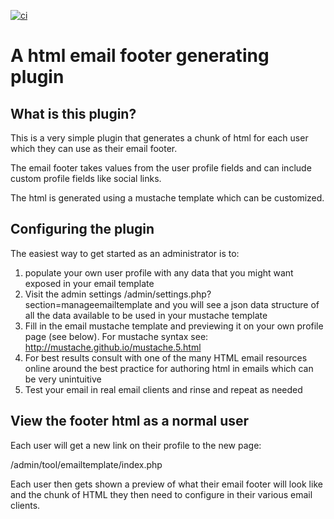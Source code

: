 
[![ci](https://github.com/catalyst/moodle-tool_emailtemplate/workflows/ci/badge.svg)](https://github.com/catalyst/moodle-tool_emailtemplate/actions?query=workflow%3Aci)

# A html email footer generating plugin

## What is this plugin?

This is a very simple plugin that generates a chunk of html for each
user which they can use as their email footer. 

The email footer takes values from the user profile fields and can
include custom profile fields like social links.

The html is generated using a mustache template which can be customized.

## Configuring the plugin

The easiest way to get started as an administrator is to:

1) populate your own user profile with any data that you might want exposed
   in your email template
2) Visit the admin settings /admin/settings.php?section=manageemailtemplate and you
   will see a json data structure of all the data available to be used in your mustache template
3) Fill in the email mustache template and previewing it on your own profile page (see below). 
   For mustache syntax see: http://mustache.github.io/mustache.5.html
4) For best results consult with one of the many HTML email resources online around the best
   practice for authoring html in emails which can be very unintuitive
5) Test your email in real email clients and rinse and repeat as needed


## View the footer html as a normal user

Each user will get a new link on their profile to the new page:

/admin/tool/emailtemplate/index.php

Each user then gets shown a preview of what their email footer will
look like and the chunk of HTML they then need to configure in their
various email clients.
